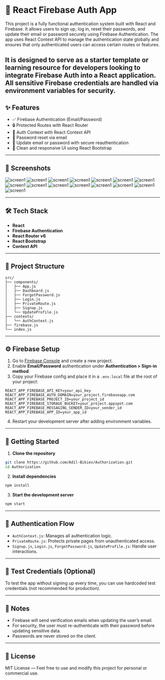 # 🔐 React Firebase Auth App

This project is a fully functional authentication system built with React and Firebase. It allows users to sign up, log in, reset their passwords, and update their email or password securely using Firebase Authentication. The app uses React Context API to manage the authentication state globally and ensures that only authenticated users can access certain routes or features.

It is designed to serve as a starter template or learning resource for developers looking to integrate Firebase Auth into a React application. All sensitive Firebase credentials are handled via environment variables for security.
---

## ✨ Features

* ✅ Firebase Authentication (Email/Password)
* 🔒 Protected Routes with React Router
* 🧠 Auth Context with React Context API
* 💌 Password reset via email
* 🔄 Update email or password with secure reauthentication
* 🧼 Clean and responsive UI using React Bootstrap

---

## 📸 Screenshots

![screen1](./assets/screen1.png)
![screen1](./assets/screen2.png)
![screen1](./assets/screen3.png)
![screen1](./assets/screen4.png)
![screen1](./assets/screen5.png)
![screen1](./assets/screen6.png)
![screen1](./assets/screen7.png)
![screen1](./assets/screen8.png)
![screen1](./assets/screen9.png)
![screen1](./assets/screen10.png)
![screen1](./assets/screen11.png)
![screen1](./assets/screen12.png)
![screen1](./assets/screen13.png)
![screen1](./assets/screen14.png)
![screen1](./assets/screen15.png)

---

## 🛠️ Tech Stack

* **React**
* **Firebase Authentication**
* **React Router v6**
* **React Bootstrap**
* **Context API**

---

## 📁 Project Structure

```
src/
├── components/
│   ├── App.js
│   ├── Dashboard.js
│   ├── ForgotPassword.js
│   ├── Login.js
│   ├── PrivateRoute.js
│   ├── Signup.js
│   └── UpdateProfile.js
├── contexts/
│   └── AuthContext.js
├── firebase.js
└── index.js
```

---

## ⚙️ Firebase Setup

1. Go to [Firebase Console](https://console.firebase.google.com/) and create a new project.
2. Enable **Email/Password** authentication under **Authentication > Sign-in method**.
3. Copy your Firebase config and place it in a `.env.local` file at the root of your project:

```
REACT_APP_FIREBASE_API_KEY=your_api_key
REACT_APP_FIREBASE_AUTH_DOMAIN=your_project.firebaseapp.com
REACT_APP_FIREBASE_PROJECT_ID=your_project_id
REACT_APP_FIREBASE_STORAGE_BUCKET=your_project.appspot.com
REACT_APP_FIREBASE_MESSAGING_SENDER_ID=your_sender_id
REACT_APP_FIREBASE_APP_ID=your_app_id
```

4. Restart your development server after adding environment variables.

---

## 🚀 Getting Started

1. **Clone the repository**

```bash
git clone https://github.com/Adil-Bikiev/Authorization.git
cd Authorization
```

2. **Install dependencies**

```bash
npm install
```

3. **Start the development server**

```bash
npm start
```

---

## 🔐 Authentication Flow

* `AuthContext.js`: Manages all authentication logic.
* `PrivateRoute.js`: Protects private pages from unauthenticated access.
* `Signup.js`, `Login.js`, `ForgotPassword.js`, `UpdateProfile.js`: Handle user interactions.

---

## 🧪 Test Credentials (Optional)

To test the app without signing up every time, you can use hardcoded test credentials (not recommended for production).

---

## 📌 Notes

* Firebase will send verification emails when updating the user’s email.
* For security, the user must re-authenticate with their password before updating sensitive data.
* Passwords are never stored on the client.

---

## 📃 License

MIT License — Feel free to use and modify this project for personal or commercial use.
